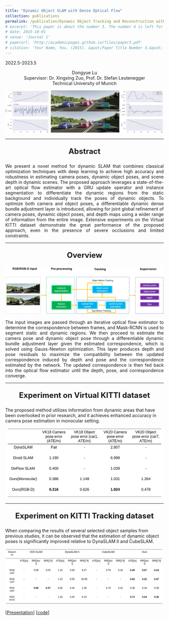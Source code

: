 ```yaml
---
title: "Dynamic Object SLAM with Dense Optical Flow"
collection: publications
permalink: /publication/Dynamic Object Tracking and Reconstruction with Dense Optical Flow
# excerpt: 'This paper is about the number 3. The number 4 is left for future work.'
# date: 2015-10-01
# venue: 'Journal 1'
# paperurl: 'http://academicpages.github.io/files/paper3.pdf'
# citation: 'Your Name, You. (2015). &quot;Paper Title Number 3.&quot; <i>Journal 1</i>. 1(3).'
---
```


2022.5-2023.5

<center>
Dongyue Lu <br /> 
Supervisor: Dr. Xingxing Zuo, Prof. Dr. Stefan Leutenegger <br /> 
Technical University of Munich 
</center>


<!-- <p align = "center">
<img src = ../files/overview.png alt = 'scene' height = 10% width = 80% />
<img src = ../files/result.png alt = 'scene' height = 10% width = 80% />
</p> -->

![thesis](../files/new_thesis.png)

---

<p style="text-align: center; font-size: 24px;"><strong>Abstract</strong></p>
<p align = "justify"> 
We present a novel method for dynamic SLAM that combines classical optimization
techniques with deep learning to achieve high accuracy and robustness in estimating camera
poses, dynamic object poses, and scene depth in dynamic scenes. The
proposed approach leverages a state-of-the-art optical flow estimator with a GRU update
operator and instance segmentation to differentiate the dynamic regions from the static
background and individually track the poses of dynamic objects. To optimize both camera
and object poses, a differentiable dynamic dense bundle adjustment layer is introduced,
allowing for joint global refinement of camera poses, dynamic object poses, and depth maps
using a wider range of information from the entire image. Extensive experiments on the Virtual KITTI dataset demonstrate the great performance
of the proposed approach, even in the presence of severe occlusions and limited constraints.
</p>

---

<p style="text-align: center; font-size: 24px;"><strong>Overview</strong></p>

![arch](../files/thesis_arch.png)

<p align = "justify"> 
The input images are passed through an iterative optical flow estimator to determine the correspondence between frames, and Mask-RCNN is used to segment static and dynamic regions. We then proceed to estimate the camera pose and dynamic object pose through a differentiable dynamic bundle adjustment layer given the estimated correspondence, which is solved using Gauss-Newton optimization. This layer produces depth and pose residuals to maximize the compatibility between the updated correspondence induced by depth and pose and the correspondence estimated by the network. The updated correspondence is then fed back into the optical flow estimator until the depth, pose, and correspondence converge.
</p>

---

<p style="text-align: center; font-size: 24px;"><strong>Experiment on Virtual KITTI dataset</strong></p>

The proposed method utilizes information from dynamic areas that have been overlooked in prior research, and it achieves enhanced accuracy in camera pose estimation in monocular setting.

![vkitti](../files/vkitti.png)

---
<p style="text-align: center; font-size: 24px;"><strong>Experiment on KITTI Tracking dataset</strong></p>

When comparing the results of several selected object samples from previous studies, it can be observed that the estimation of dynamic object poses is significantly improved relative to DynaSLAM II and CubeSLAM.

![kitti](../files/kitti.png)

[[Presentation](http://dylanorange.github.io/files/slides.pdf)]
[[code](https://github.com/DylanOrange/DROID-SLAM/tree/vkitti-allscene)]
<!-- [[Project report](http://dylanorange.github.io/files/mvs.pdf)]
[[code](https://github.com/DylanOrange/End-to-end-Learned-Multi-View-Stereo-Reconstruction-with-Transformers)] -->